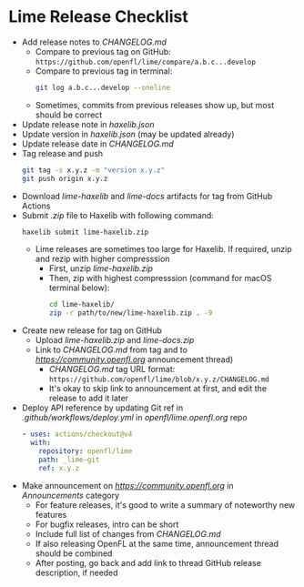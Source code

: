 # Lime Release Checklist

- Add release notes to _CHANGELOG.md_
	- Compare to previous tag on GitHub:
		`https://github.com/openfl/lime/compare/a.b.c...develop`
	- Compare to previous tag in terminal:
		```sh
		git log a.b.c...develop --oneline
		```
	- Sometimes, commits from previous releases show up, but most should be correct
- Update release note in _haxelib.json_
- Update version in _haxelib.json_ (may be updated already)
- Update release date in _CHANGELOG.md_
- Tag release and push
	```sh
	git tag -s x.y.z -m "version x.y.z"
	git push origin x.y.z
	```
- Download _lime-haxelib_ and _lime-docs_ artifacts for tag from GitHub Actions
- Submit _.zip_ file to Haxelib with following command:
	```sh
	haxelib submit lime-haxelib.zip
	```
	- Lime releases are sometimes too large for Haxelib. If required, unzip and rezip with higher compresssion
		- First, unzip _lime-haxelib.zip_
		- Then, zip with highest compresssion (command for macOS terminal below):
			```sh
			cd lime-haxelib/
			zip -r path/to/new/lime-haxelib.zip . -9
			```
- Create new release for tag on GitHub
	- Upload _lime-haxelib.zip_ and _lime-docs.zip_
	- Link to _CHANGELOG.md_ from tag and to _https://community.openfl.org_ announcement thread)
		- _CHANGELOG.md_ tag URL format: `https://github.com/openfl/lime/blob/x.y.z/CHANGELOG.md`
		- It's okay to skip link to announcement at first, and edit the release to add it later
- Deploy API reference by updating Git ref in _.github/workflows/deploy.yml_ in _openfl/lime.openfl.org_ repo
	```yaml
    - uses: actions/checkout@v4
      with:
        repository: openfl/lime
        path: _lime-git
        ref: x.y.z
	```
- Make announcement on _https://community.openfl.org_ in _Announcements_ category
	- For feature releases, it's good to write a summary of noteworthy new features
	- For bugfix releases, intro can be short
	- Include full list of changes from _CHANGELOG.md_
	- If also releasing OpenFL at the same time, announcement thread should be combined
	- After posting, go back and add link to thread GitHub release description, if needed